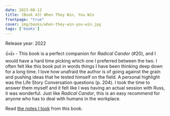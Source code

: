 ```yaml
---
date: 2023-08-12
title: (Book 43) When They Win, You Win
frontpage: "true"
cover: img/books/when-they-win-you-win.jpg
tags: ['books']
---
```


Release year: 2022

👍👍 - This book is a perfect companion for *Radical Candor* (#20), and I would have a hard time picking which one I preferred between the two. I often felt like this book put in words things I have been thinking deep down for a long time. I love how unafraid the author is of going against the grain and pushing ideas that he tested himself on the field. A personal highlight was the Life Story Conversation questions (p. 204). I took the time to answer them myself and it felt like I was having an actual session with Russ, it was wonderful. Just like *Radical Candor*, this is an easy recommend for anyone who has to deal with humans in the workplace.

Read [the notes I took](/books/when-they-win-you-win.pdf) from this book.
